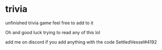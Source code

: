 # trivia
unfinished trivia game feel free to add to it

Oh and good luck trying to read any of this lol

add me on discord if you add anything with the code
SettledVessel#4192
